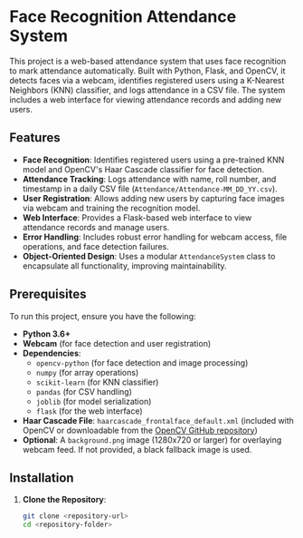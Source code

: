 # Face Recognition Attendance System

This project is a web-based attendance system that uses face recognition to mark attendance automatically. Built with Python, Flask, and OpenCV, it detects faces via a webcam, identifies registered users using a K-Nearest Neighbors (KNN) classifier, and logs attendance in a CSV file. The system includes a web interface for viewing attendance records and adding new users.

## Features
- **Face Recognition**: Identifies registered users using a pre-trained KNN model and OpenCV's Haar Cascade classifier for face detection.
- **Attendance Tracking**: Logs attendance with name, roll number, and timestamp in a daily CSV file (`Attendance/Attendance-MM_DD_YY.csv`).
- **User Registration**: Allows adding new users by capturing face images via webcam and training the recognition model.
- **Web Interface**: Provides a Flask-based web interface to view attendance records and manage users.
- **Error Handling**: Includes robust error handling for webcam access, file operations, and face detection failures.
- **Object-Oriented Design**: Uses a modular `AttendanceSystem` class to encapsulate all functionality, improving maintainability.

## Prerequisites
To run this project, ensure you have the following:
- **Python 3.6+**
- **Webcam** (for face detection and user registration)
- **Dependencies**:
  - `opencv-python` (for face detection and image processing)
  - `numpy` (for array operations)
  - `scikit-learn` (for KNN classifier)
  - `pandas` (for CSV handling)
  - `joblib` (for model serialization)
  - `flask` (for the web interface)
- **Haar Cascade File**: `haarcascade_frontalface_default.xml` (included with OpenCV or downloadable from the [OpenCV GitHub repository](https://github.com/opencv/opencv/tree/master/data/haarcascades))
- **Optional**: A `background.png` image (1280x720 or larger) for overlaying webcam feed. If not provided, a black fallback image is used.

## Installation
1. **Clone the Repository**:
   ```bash
   git clone <repository-url>
   cd <repository-folder>
